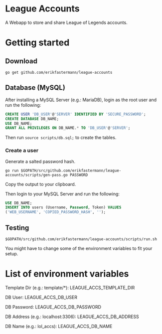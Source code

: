 # League Accounts

A Webapp to store and share League of Legends accounts.

# Getting started

## Download

```
go get github.com/erikfastermann/league-accounts
```

## Database (MySQL)

After installing a MySQL Server (e.g.: MariaDB), login as the root user and run the following:

```sql
CREATE USER 'DB_USER'@'SERVER' IDENTIFIED BY 'SECURE_PASSWORD';
CREATE DATABASE DB_NAME;
USE DB_NAME;
GRANT ALL PRIVILEGES ON DB_NAME.* TO 'DB_USER'@'SERVER';
```

Then run `source scripts/db.sql;` to create the tables.

### Create a user

Generate a salted password hash.

```
go run $GOPATH/src/github.com/erikfastermann/league-accounts/scripts/gen-pass.go PASSWORD
```

Copy the output to your clipboard.

Then login to your MySQL Server and run the following:

```sql
USE DB_NAME;
INSERT INTO users (Username, Password, Token) VALUES
('WEB_USERNAME', 'COPIED_PASSWORD_HASH', '');
```

## Testing

```
$GOPATH/src/github.com/erikfastermann/league-accounts/scripts/run.sh
```

You might have to change some of the environment variables to fit your setup.

# List of environment variables

Template Dir (e.g.: template/*): LEAGUE_ACCS_TEMPLATE_DIR

DB User: LEAGUE_ACCS_DB_USER

DB Password: LEAGUE_ACCS_DB_PASSWORD

DB Address (e.g.: localhost:3306): LEAGUE_ACCS_DB_ADDRESS

DB Name (e.g.: lol_accs): LEAGUE_ACCS_DB_NAME

